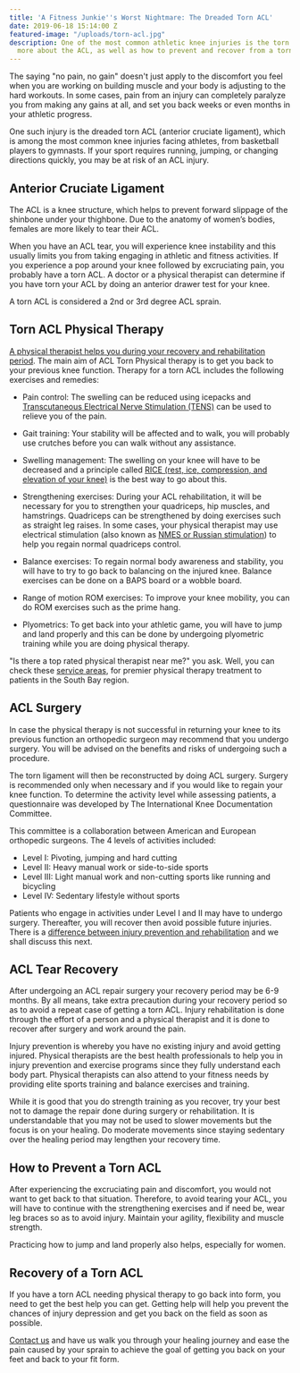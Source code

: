 ```yaml
---
title: 'A Fitness Junkie''s Worst Nightmare: The Dreaded Torn ACL'
date: 2019-06-18 15:14:00 Z
featured-image: "/uploads/torn-acl.jpg"
description: One of the most common athletic knee injuries is the torn ACL. Learn
  more about the ACL, as well as how to prevent and recover from a torn ACL.
---
```


The saying "no pain, no gain" doesn't just apply to the discomfort you feel when you are working on building muscle and your body is adjusting to the hard workouts. In some cases, pain from an injury can completely paralyze you from making any gains at all, and set you back weeks or even months in your athletic progress.

One such injury is the dreaded torn ACL (anterior cruciate ligament), which is among the most common knee injuries facing athletes, from basketball players to gymnasts. If your sport requires running, jumping, or changing directions quickly, you may be at risk of an ACL injury.

## Anterior Cruciate Ligament

The ACL is a knee structure, which helps to prevent forward slippage of the shinbone under your thighbone. Due to the anatomy of women’s bodies, females are more likely to tear their ACL.

When you have an ACL tear, you will experience knee instability and this usually limits you from taking engaging in athletic and fitness activities. If you experience a pop around your knee followed by excruciating pain, you probably have a torn ACL. A doctor or a physical therapist can determine if you have torn your ACL by doing an anterior drawer test for your knee.

A torn ACL is considered a 2nd or 3rd degree ACL sprain.

## Torn ACL Physical Therapy

[A physical therapist helps you during your recovery and rehabilitation period](https://www.risephysicaltherapy.com/blog/the-dos-and-donts-of-injury-rehabilitation). The main aim of ACL Torn Physical therapy is to get you back to your previous knee function. Therapy for a torn ACL includes the following exercises and remedies:

* Pain control: The swelling can be reduced using icepacks and [Transcutaneous Electrical Nerve Stimulation (TENS)](https://www.arthritis.org/living-with-arthritis/treatments/natural/other-therapies/electrical-stimulation-knee.php) can be used to relieve you of the pain.

* Gait training: Your stability will be affected and to walk, you will probably use crutches before you can walk without any assistance.

* Swelling management: The swelling on your knee will have to be decreased and a principle called [RICE (rest, ice, compression, and elevation of your knee)](https://www.uofmhealth.org/health-library/tw4354spec) is the best way to go about this.

* Strengthening exercises: During your ACL rehabilitation, it will be necessary for you to strengthen your quadriceps, hip muscles, and hamstrings. Quadriceps can be strengthened by doing exercises such as straight leg raises. In some cases, your physical therapist may use electrical stimulation (also known as [NMES or Russian stimulation](https://www.ncbi.nlm.nih.gov/pubmed/1565927)) to help you regain normal quadriceps control.

* Balance exercises: To regain normal body awareness and stability, you will have to try to go back to balancing on the injured knee. Balance exercises can be done on a BAPS board or a wobble board.

* Range of motion ROM exercises: To improve your knee mobility, you can do ROM exercises such as the prime hang.

* Plyometrics: To get back into your athletic game, you will have to jump and land properly and this can be done by undergoing plyometric training while you are doing physical therapy.

"Is there a top rated physical therapist near me?" you ask. Well, you can check these [service areas](/service-areas), for premier physical therapy treatment to patients in the South Bay region.

## ACL Surgery

In case the physical therapy is not successful in returning your knee to its previous function an orthopedic surgeon may recommend that you undergo surgery. You will be advised on the benefits and risks of undergoing such a procedure.

The torn ligament will then be reconstructed by doing ACL surgery. Surgery is recommended only when necessary and if you would like to regain your knee function. To determine the activity level while assessing patients, a questionnaire was developed by The International Knee Documentation Committee.

This committee is a collaboration between American and European orthopedic surgeons. The 4 levels of activities included:

* Level I: Pivoting, jumping and hard cutting
* Level II: Heavy manual work or side-to-side sports
* Level III: Light manual work and non-cutting sports like running and bicycling
* Level IV: Sedentary lifestyle without sports

Patients who engage in activities under Level I and II may have to undergo surgery. Thereafter, you will recover then avoid possible future injuries. There is a [difference between injury prevention and rehabilitation](/blog/the-difference-between-injury-prevention-and-rehabilitation) and we shall discuss this next.

## ACL Tear Recovery

After undergoing an ACL repair surgery your recovery period may be 6-9 months. By all means, take extra precaution during your recovery period so as to avoid a repeat case of getting a torn ACL. Injury rehabilitation is done through the effort of a person and a physical therapist and it is done to recover after surgery and work around the pain.

Injury prevention is whereby you have no existing injury and avoid getting injured. Physical therapists are the best health professionals to help you in injury prevention and exercise programs since they fully understand each body part. Physical therapists can also attend to your fitness needs by providing elite sports training and balance exercises and training.

While it is good that you do strength training as you recover, try your best not to damage the repair done during surgery or rehabilitation. It is understandable that you may not be used to slower movements but the focus is on your healing. Do moderate movements since staying sedentary over the healing period may lengthen your recovery time.

## How to Prevent a Torn ACL

After experiencing the excruciating pain and discomfort, you would not want to get back to that situation. Therefore, to avoid tearing your ACL, you will have to continue with the strengthening exercises and if need be, wear leg braces so as to avoid injury. Maintain your agility, flexibility and muscle strength.

Practicing how to jump and land properly also helps, especially for women.

## Recovery of a Torn ACL

If you have a torn ACL needing physical therapy to go back into form, you need to get the best help you can get. Getting help will help you prevent the chances of injury depression and get you back on the field as soon as possible. 

[Contact us](#contact) and have us walk you through your healing journey and ease the pain caused by your sprain to achieve the goal of getting you back on your feet and back to your fit form.
